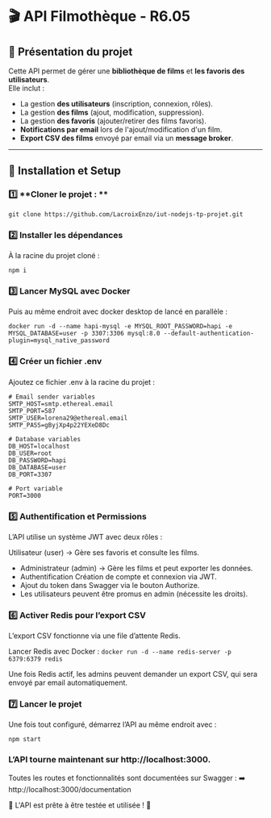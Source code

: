 
# 🎬 API Filmothèque - R6.05

## 📖 Présentation du projet

Cette API permet de gérer une **bibliothèque de films** et **les favoris des utilisateurs**.  
Elle inclut :
- La gestion **des utilisateurs** (inscription, connexion, rôles).
- La gestion **des films** (ajout, modification, suppression).
- La gestion **des favoris** (ajouter/retirer des films favoris).
- **Notifications par email** lors de l'ajout/modification d'un film.
- **Export CSV des films** envoyé par email via un **message broker**.

---

## 🚀 Installation et Setup

### 1️⃣ **Cloner le projet : **
```git clone https://github.com/LacroixEnzo/iut-nodejs-tp-projet.git ```

### 2️⃣ **Installer les dépendances**
À la racine du projet cloné : 

```npm i```

### 3️⃣ **Lancer MySQL avec Docker**

Puis au même endroit avec docker desktop de lancé en parallèle : 

```docker run -d --name hapi-mysql -e MYSQL_ROOT_PASSWORD=hapi -e MYSQL_DATABASE=user -p 3307:3306 mysql:8.0 --default-authentication-plugin=mysql_native_password```

### 4️⃣ **Créer un fichier .env**

Ajoutez ce fichier .env à la racine du projet :

```
# Email sender variables 
SMTP_HOST=smtp.ethereal.email
SMTP_PORT=587
SMTP_USER=lorena29@ethereal.email
SMTP_PASS=gByjXp4p22YEXeD8Dc

# Database variables
DB_HOST=localhost
DB_USER=root
DB_PASSWORD=hapi
DB_DATABASE=user
DB_PORT=3307

# Port variable
PORT=3000
```

### 5️⃣ **Authentification et Permissions**

L’API utilise un système JWT avec deux rôles :

Utilisateur (user) → Gère ses favoris et consulte les films.
- Administrateur (admin) → Gère les films et peut exporter les données.
- Authentification
Création de compte et connexion via JWT.
- Ajout du token dans Swagger via le bouton Authorize.
- Les utilisateurs peuvent être promus en admin (nécessite les droits).

### 6️⃣ **Activer Redis pour l’export CSV**
L’export CSV fonctionne via une file d’attente Redis.

Lancer Redis avec Docker : 
```docker run -d --name redis-server -p 6379:6379 redis```

Une fois Redis actif, les admins peuvent demander un export CSV, qui sera envoyé par email automatiquement.


### 7️⃣ **Lancer le projet**

Une fois tout configuré, démarrez l’API au même endroit avec :

```npm start```

### L’API tourne maintenant sur http://localhost:3000.

Toutes les routes et fonctionnalités sont documentées sur Swagger :
➡️ http://localhost:3000/documentation

📌 L'API est prête à être testée et utilisée ! 🚀

